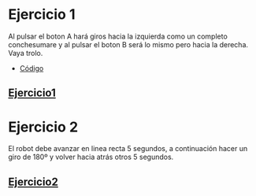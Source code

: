 # Ejercicio 1

Al pulsar el boton A hará giros hacia la izquierda como un completo conchesumare y al pulsar el boton B será lo mismo pero hacia la derecha. Vaya trolo.
- [Código](maqueen3.hex)
## [Ejercicio1](https://www.youtube.com/shorts/SO06RnsOGdo)

# Ejercicio 2

El robot debe avanzar en linea recta 5 segundos, a continuación hacer un giro de 180º y volver hacia atrás otros 5 segundos.
## [Ejercicio2](https://youtu.be/OYT433Fvld0)
